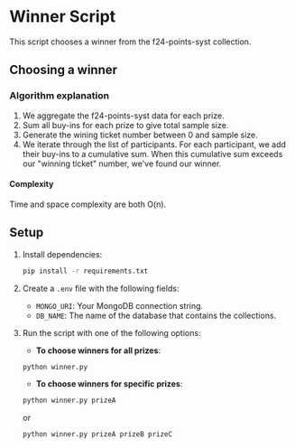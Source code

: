 # Winner Script

This script chooses a winner from the f24-points-syst collection.

## Choosing a winner

### Algorithm explanation

1. We aggregate the f24-points-syst data for each prize.
1. Sum all buy-ins for each prize to give total sample size.
1. Generate the wining ticket number between 0 and sample size.
1. We iterate through the list of participants. For each participant, we add their buy-ins to a cumulative sum. When this cumulative sum exceeds our "winning ticket" number, we've found our winner.

#### Complexity

Time and space complexity are both O(n).

## Setup

1. Install dependencies:

   ```bash
   pip install -r requirements.txt
   ```

2. Create a `.env` file with the following fields:

   - `MONGO_URI`: Your MongoDB connection string.
   - `DB_NAME`: The name of the database that contains the collections.

3. Run the script with one of the following options:

    - **To choose winners for all prizes**:

    ```bash
    python winner.py
    ```

    - **To choose winners for specific prizes**:

     ```bash
     python winner.py prizeA 
     ```

     or

     ```bash
     python winner.py prizeA prizeB prizeC
     ```
